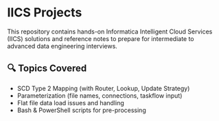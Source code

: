 # IICS Projects 

This repository contains hands-on Informatica Intelligent Cloud Services (IICS) solutions and reference notes to prepare for intermediate to advanced data engineering interviews.

## 🔍 Topics Covered

- SCD Type 2 Mapping (with Router, Lookup, Update Strategy)
- Parameterization (file names, connections, taskflow input)
- Flat file data load issues and handling
- Bash & PowerShell scripts for pre-processing

